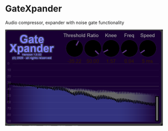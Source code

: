 # GateXpander
Audio compressor, expander with noise gate functionality

![](./Images/GateExpander.png)
